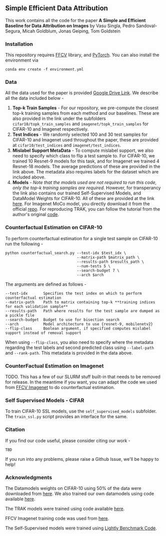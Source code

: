 ## Simple Efficient Data Attribution

This work contains all the code for the paper **A Simple and Efficient Baseline for Data Attribution on Images** by Vasu Singla, Pedro Sandoval-Segura, Micah Goldblum, Jonas Geiping, Tom Goldstein 


### Installation

This repository requires [FFCV](https://github.com/libffcv/ffcv) library, and [PyTorch](https://pytorch.org/). You can also install the environment via 

```
conda env create -f environment.yml
``` 

### Data 

All the data used for the paper is provided [Google Drive Link](https://drive.google.com/drive/folders/10_WMZ4c8Co_VV-i3isoPcdM-t9q0-VuL?usp=drive_link). We describe all the data included below - 


1. **Top-k Train Samples** - For our repository, we pre-compute the closest top-k training samples from each method and our baselines. These are also provided in the link under the subfolders `cifar10/topk_train_samples` and `imagenet/topk_train_samples` for CIFAR-10 and Imagenet respectively.
2. **Test Indices** - We randomly selected 100 and 30 test samples for CIFAR-10 and Imagenet used throughout the paper, these are provided at `cifar10/test_indices` and `imagenet/test_indices`.
3. **Mislabel Support MetaData** - To compute mislabel support, we also need to specify which class to flip a test sample to. For CIFAR-10, we trained 10 Resnet-9 models for this task, and for Imagenet we trained 4 Resnet-18 models. The average predictions of these are provided in the link above. The metadata also requires labels for the dataset which are included above. 
4. **Models** - *Note that the models used are not required to run this code, only the top-k training samples are required*. However, for transperancy the link also contains our trained Self-Supervised Models, and DataModel Weights for CIFAR-10. All of these are provided at the link [here](https://drive.google.com/drive/folders/1Nh_3lZx_sn0_bANoNJGizfvXfWc5Bmz5?usp=sharing). For Imagenet MoCo model, you directly download it from the official [repo](https://github.com/facebookresearch/moco). For reproducing TRAK, you can follow the tutorial from the author's original [code](https://github.com/MadryLab/trak).

### Counterfactual Estimation on CIFAR-10

To perform counterfactual estimation for a single test sample on CIFAR-10 run the following - 

```
python counterfactual_search.py --test-idx $test_idx \
                                --matrix-path $matrix_path \
                                --results-path $results_path \
                                --num-tests 5 \
                                --search-budget 7 \
                                --arch $arch
```

The arguments are defined as follows - 

```
--test-idx       Specifies the test index on which to perform counterfactual estimation
--matrix-path    Path to matrix containing top-k **training indices for each validation sample**
--results-path   Path where results for the test sample are dumped as a pickle file
--search-budget  Budget to use for bisection search
--arch           Model architecture to use {resnet-9, mobilenetv2}
--flip-class     Boolean argument, if specified computes mislabel support instead of removal support
```

When using `--flip-class`, you also need to specify where the metadata regarding the test labels and second predicted class using `--label-path` and `--rank-path`. This metadata is provided in the data above. 

### CounterFactual Estimation on Imagenet

TODO. This has a few of our SLURM stuff built-in that needs to be removed for release. In the meantime if you want, you can adapt the code we used from [FFCV Imagenet](https://github.com/libffcv/ffcv-imagenet/tree/main) to do counterfactual estimation. 

### Self Supervised Models - CIFAR

To train CIFAR-10 SSL models, use the `self_supervised_models` subfolder. The `train_ssl.py` script provides an interface for the same. 

### Citation 

If you find our code useful, please consider citing our work -

```
TBD
```

If you run into any problems, please raise a Github Issue, we'll be happy to help!

### Acknowledgments 
 
The Datamodels weights on CIFAR-10 using 50% of the data were downloaded from [here](https://github.com/MadryLab/datamodels-data). We also trained our own datamodels using code available [here](https://github.com/MadryLab/datamodels/tree/main).

The TRAK models were trained using code available [here](https://github.com/MadryLab/trak).

FFCV Imagenet training code was used from [here](https://github.com/libffcv/ffcv-imagenet/tree/main). 

The Self-Supervised models were trained using [Lightly Benchmark Code](https://docs.lightly.ai/self-supervised-learning/getting_started/benchmarks.html).